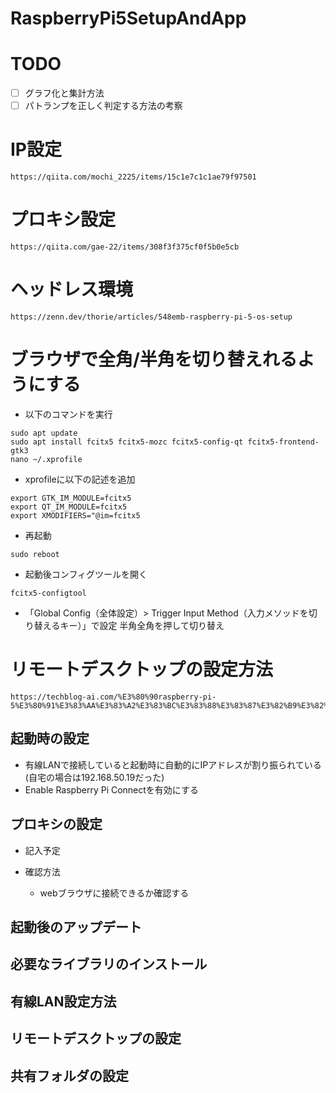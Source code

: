 # RaspberryPi5SetupAndApp

# TODO

* [ ] グラフ化と集計方法
* [ ] パトランプを正しく判定する方法の考察

# IP設定

```
https://qiita.com/mochi_2225/items/15c1e7c1c1ae79f97501
```

# プロキシ設定

```
https://qiita.com/gae-22/items/308f3f375cf0f5b0e5cb
```

# ヘッドレス環境

```
https://zenn.dev/thorie/articles/548emb-raspberry-pi-5-os-setup
```

# ブラウザで全角/半角を切り替えれるようにする

* 以下のコマンドを実行
```
sudo apt update
sudo apt install fcitx5 fcitx5-mozc fcitx5-config-qt fcitx5-frontend-gtk3
nano ~/.xprofile
```

* xprofileに以下の記述を追加
```
export GTK_IM_MODULE=fcitx5
export QT_IM_MODULE=fcitx5
export XMODIFIERS="@im=fcitx5
```

* 再起動
```
sudo reboot
```

* 起動後コンフィグツールを開く
```
fcitx5-configtool
```

* 「Global Config（全体設定）> Trigger Input Method（入力メソッドを切り替えるキー）」で設定
半角全角を押して切り替え


# リモートデスクトップの設定方法

```
https://techblog-ai.com/%E3%80%90raspberry-pi-5%E3%80%91%E3%83%AA%E3%83%A2%E3%83%BC%E3%83%88%E3%83%87%E3%82%B9%E3%82%AF%E3%83%88%E3%83%83%E3%83%97%E6%8E%A5%E7%B6%9A%E6%96%B9%E6%B3%95realvnc/
```


## 起動時の設定

* 有線LANで接続していると起動時に自動的にIPアドレスが割り振られている(自宅の場合は192.168.50.19だった)
* Enable Raspberry Pi Connectを有効にする

## プロキシの設定

* 記入予定

* 確認方法
  * webブラウザに接続できるか確認する

## 起動後のアップデート

## 必要なライブラリのインストール

## 有線LAN設定方法

## リモートデスクトップの設定

## 共有フォルダの設定
